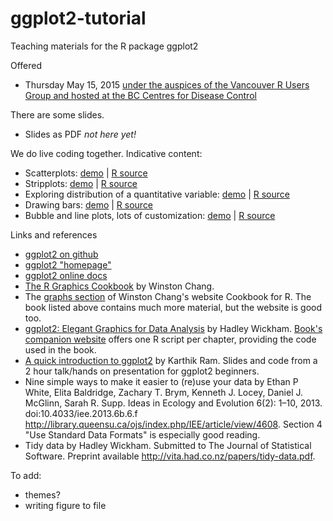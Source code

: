 ggplot2-tutorial
================

Teaching materials for the R package ggplot2

Offered
  * Thursday May 15, 2015 [under the auspices of the Vancouver R Users Group and hosted at the BC Centres for Disease Control](http://www.meetup.com/Vancouver-R-Users-Group-data-analysis-statistics/events/164489182/)
  
There are some slides.

  * Slides as PDF *not here yet!*
  
We do live coding together. Indicative content:

  * Scatterplots: [demo](../master/gapminder-ggplot2-scatterplot.md) | [R source](../master/gapminder-ggplot2-scatterplot.r)
  * Stripplots: [demo](../master/gapminder-ggplot2-stripplot.md) | [R source](../master/gapminder-ggplot2-stripplot.r)
  * Exploring distribution of a quantitative variable: [demo](../master/gapminder-ggplot2-univariate-quantitative.md) | [R source](../master/gapminder-ggplot2-univariate-quantitative.r)
  * Drawing bars: [demo](../master/gapminder-ggplot2-univariate-factor.md) | [R source](../master/gapminder-ggplot2-univariate-factor.r)
  * Bubble and line plots, lots of customization: [demo](../master/gapminder-ggplot2-shock-and-awe.md) | [R source](../master/gapminder-ggplot2-shock-and-awe.r)
  
Links and references

  * [ggplot2 on github](https://github.com/hadley/ggplot2)
  * [ggplot2 "homepage"](http://ggplot2.org)
  * [ggplot2 online docs](http://docs.ggplot2.org/current/)
  * [The R Graphics Cookbook](http://shop.oreilly.com/product/0636920023135.do) by Winston Chang.
  * The [graphs section](http://www.cookbook-r.com/Graphs/) of Winston Chang's website Cookbook for R. The book listed above contains much more material, but the website is good too.
  * [ggplot2: Elegant Graphics for Data Analysis](http://www.amazon.com/dp/0387981403/ref=cm_sw_su_dp?tag=ggplot2-20) by Hadley Wickham. [Book's companion website](http://ggplot2.org/book/) offers one R script per chapter, providing the code used in the book.
  * [A quick introduction to ggplot2](http://inundata.org/2013/04/10/a-quick-introduction-to-ggplot2/) by Karthik Ram. Slides and code from a 2 hour talk/hands on presentation for ggplot2 beginners.
  * Nine simple ways to make it easier to (re)use your data by Ethan P White, Elita Baldridge, Zachary T. Brym, Kenneth J. Locey, Daniel J. McGlinn, Sarah R. Supp. Ideas in Ecology and Evolution 6(2): 1–10, 2013. doi:10.4033/iee.2013.6b.6.f <http://library.queensu.ca/ojs/index.php/IEE/article/view/4608>. Section 4 "Use Standard Data Formats" is especially good reading.
  * Tidy data by Hadley Wickham. Submitted to The Journal of Statistical Software. Preprint available <http://vita.had.co.nz/papers/tidy-data.pdf>.  
  
To add:

  * themes?
  * writing figure to file
  


